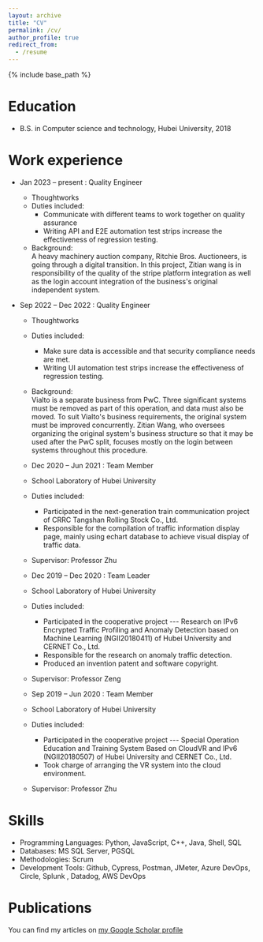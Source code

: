 ```yaml
---
layout: archive
title: "CV"
permalink: /cv/
author_profile: true
redirect_from:
  - /resume
---
```


{% include base_path %}

Education
======
* B.S. in Computer science and technology, Hubei University, 2018

Work experience
======
* Jan 2023 – present : Quality Engineer
  * Thoughtworks
  * Duties included: 
    * Communicate with different teams to work together on quality assurance
    * Writing API and E2E automation test strips increase the effectiveness of regression testing.
  * Background:\
  A heavy machinery auction company, Ritchie Bros. Auctioneers, is going through a digital transition. In this project, Zitian wang is in responsibility of the quality of the stripe platform integration as well as the login account integration of the business's original independent system.

* Sep 2022 – Dec 2022 : Quality Engineer
  * Thoughtworks
  * Duties included: 
    * Make sure data is accessible and that security compliance needs are met.
    * Writing UI automation test strips increase the effectiveness of regression testing.
  * Background:\
  Vialto is a separate business from PwC. Three significant systems must be removed as part of this operation, and data must also be moved. To suit Vialto's business requirements, the original system must be improved concurrently. Zitian Wang, who oversees organizing the original system's business structure so that it may be used after the PwC split, focuses mostly on the login between systems throughout this procedure.

  * Dec 2020 – Jun 2021 : Team Member
  * School Laboratory of Hubei University
  * Duties included: 
    * Participated in the next-generation train communication project of CRRC Tangshan Rolling Stock Co., Ltd.
    * Responsible for the compilation of traffic information display page, mainly using echart database to achieve visual display of traffic data.
  * Supervisor: Professor Zhu

  * Dec 2019 – Dec 2020 : Team Leader
  * School Laboratory of Hubei University
  * Duties included: 
    * Participated in the cooperative project --- Research on IPv6 Encrypted Traffic Profiling and Anomaly Detection based on Machine Learning (NGII20180411) of Hubei University and CERNET Co., Ltd.
    * Responsible for the research on anomaly traffic detection.
    * Produced an invention patent and software copyright.
  * Supervisor: Professor Zeng

  * Sep 2019 – Jun 2020 : Team Member
  * School Laboratory of Hubei University
  * Duties included: 
    * Participated in the cooperative project --- Special Operation Education and Training System Based on CloudVR and IPv6 (NGII20180507) of Hubei University and CERNET Co., Ltd.
    * Took charge of arranging the VR system into the cloud environment.
  * Supervisor: Professor Zhu  
  
Skills
======
* Programming Languages: Python, JavaScript, C++, Java, Shell, SQL
* Databases: MS SQL Server, PGSQL
* Methodologies: Scrum
* Development Tools: Github, Cypress, Postman, JMeter, Azure DevOps, Circle, Splunk , Datadog, AWS DevOps

Publications
======
You can find my articles on <u><a href="{{author.googlescholar}}">my Google Scholar profile
  

